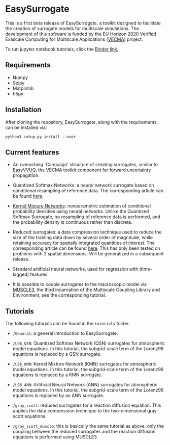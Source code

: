 # EasySurrogate

This is a first beta release of EasySurrogate, a toolkit designed to facilitate the creation of surrogate models for multiscale simulations. The development of this software is funded by the EU Horizon 2020 Verified Exascale Computing for Multiscale Applications ([VECMA](www.vecma.eu)) project.

To run jupyter notebook tutorials, click the [Binder link.](https://mybinder.org/v2/gh/wedeling/EasySurrogate/daf46f3c8062fa5b6ddb7594d521f34d2f26290f)

## Requirements

+ Numpy
+ Scipy
+ Matplotlib
+ h5py

## Installation

After cloning the repository, EasySurrogate, along with the requirements, can be installed via:

```
python3 setup.py install --user
```
## Current features

+ An overaching `Campaign' structure of creating surrogates, similar to [EasyVVUQ](https://github.com/UCL-CCS/EasyVVUQ), the VECMA toolkit component for forward uncertainty propagation.

+ Quantized Softmax Networks: a neural network surrogate based on conditional resampling of reference data. The corresponding article can be found [here](https://arxiv.org/abs/2004.01457).

+ [Kernel Mixture Networks](https://arxiv.org/abs/1705.07111): nonparametric estimation of conditional probability densities using neural networks. Unlike the Quantized Softmax Surrogate, no resampling of reference data is performed, and the probability density is continuous rather than discrete.

+ Reduced surrogates: a data compression technique used to reduce the size of the training data down by several order of magnitude, while retaining accuracy for spatially integrated quantities of interest. The corresponding article can be found [here](https://www.sciencedirect.com/science/article/pii/S0045793020300438?casa_token=opUTwCki7QIAAAAA:GwBFszrT7xF-yV5LDSUzcVZK45pA3cDSCj-tDoHgKGNS8YtpREVNXRFpsJapA84-sSIlob61ZZue). This has only been tested on problems with 2 spatial dimensions. Will be generalized in a subsequent release. 

+ Standard artificial neural networks, used for regression with (time-lagged) features.

+ It is possible to couple surrogates to the macroscopic model via [MUSCLE3](https://muscle3.readthedocs.io/en/latest/index.html), the third incarnation of the Multiscale Coupling Library and Environment, see the corresponding tutorial.

## Tutorials

The following tutorials can be found in the `tutorials` folder:

 + `/General`: a general introduction to EasySurrogate.

 + `/L96_QSN`: Quantized Softmax Network (QSN) surrogates for atmospheric model equations. In this tutorial, the subgrid-scale term of the Lorenz96 equations is replaced by a QSN surrogate.
 
  + `/L96_KMN`: Kernel Mixture Network (KMN) surrogates for atmospheric model equations. In this tutorial, the subgrid-scale term of the Lorenz96 equations is replaced by a KMN surrogate.

 + `/L96_ANN`: Artificial Neural Network (ANN) surrogates for atmospheric model equations. In this tutorial, the subgrid-scale term of the Lorenz96 equations is replaced by an ANN surrogate.

 + `/gray_scott`: reduced surrogates for a reaction diffusion equation. This applies the data compression technique to the two-dimensional gray-scott equations.
 
 + `/gray_scott_muscle`: this is basically the same tutorial as above, only the coupling between the reduced surrogates and the reaction diffusion equations is performed using MUSCLE3.
